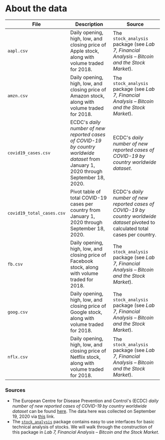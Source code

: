 # About the data

| File | Description | Source |
| --- | --- | --- |
| `aapl.csv` | Daily opening, high, low, and closing price of Apple stock, along with volume traded for 2018. | The `stock_analysis` package (see *Lab 7, Financial Analysis &ndash; Bitcoin and the Stock Market*). |
| `amzn.csv` | Daily opening, high, low, and closing price of Amazon stock, along with volume traded for 2018. | The `stock_analysis` package (see *Lab 7, Financial Analysis &ndash; Bitcoin and the Stock Market*). |
| `covid19_cases.csv` | ECDC's *daily number of new reported cases of COVID-19 by country worldwide dataset* from January 1, 2020 through September 18, 2020. | ECDC's *daily number of new reported cases of COVID-19 by country worldwide dataset*. |
| `covid19_total_cases.csv` | Pivot table of total COVID-19 cases per country from January 1, 2020 through September 18, 2020. | ECDC's *daily number of new reported cases of COVID-19 by country worldwide dataset* pivoted to calculated total cases per country. |
| `fb.csv` | Daily opening, high, low, and closing price of Facebook stock, along with volume traded for 2018. | The `stock_analysis` package (see *Lab 7, Financial Analysis &ndash; Bitcoin and the Stock Market*). |
| `goog.csv` | Daily opening, high, low, and closing price of Google stock, along with volume traded for 2018. | The `stock_analysis` package (see *Lab 7, Financial Analysis &ndash; Bitcoin and the Stock Market*). |
| `nflx.csv` | Daily opening, high, low, and closing price of Netflix stock, along with volume traded for 2018. | The `stock_analysis` package (see *Lab 7, Financial Analysis &ndash; Bitcoin and the Stock Market*). |

### Sources
- The European Centre for Disease Prevention and Control's (ECDC) *daily number of new reported cases of COVID-19 by country worldwide dataset* can be found [here](https://www.ecdc.europa.eu/en/publications-data/download-todays-data-geographic-distribution-covid-19-cases-worldwide). The data here was collected on September 19, 2020 via [this](https://opendata.ecdc.europa.eu/covid19/casedistribution/csv) link.
- The [`stock_analysis`](https://github.com/fenago/stock-analysis) package contains easy to use interfaces for basic technical analysis of stocks. We will walk through the construction of this package in *Lab 7, Financial Analysis &ndash; Bitcoin and the Stock Market*.
